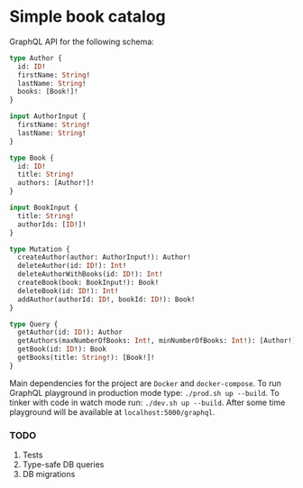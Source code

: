 # Simple book catalog

GraphQL API for the following schema:

```GraphQL
type Author {
  id: ID!
  firstName: String!
  lastName: String!
  books: [Book!]!
}

input AuthorInput {
  firstName: String!
  lastName: String!
}

type Book {
  id: ID!
  title: String!
  authors: [Author!]!
}

input BookInput {
  title: String!
  authorIds: [ID!]!
}

type Mutation {
  createAuthor(author: AuthorInput!): Author!
  deleteAuthor(id: ID!): Int!
  deleteAuthorWithBooks(id: ID!): Int!
  createBook(book: BookInput!): Book!
  deleteBook(id: ID!): Int!
  addAuthor(authorId: ID!, bookId: ID!): Book!
}

type Query {
  getAuthor(id: ID!): Author
  getAuthors(maxNumberOfBooks: Int!, minNumberOfBooks: Int!): [Author!]!
  getBook(id: ID!): Book
  getBooks(title: String!): [Book!]!
}
```

Main dependencies for the project are `Docker` and `docker-compose`. 
To run GraphQL playground in production mode type: `./prod.sh up --build`. 
To tinker with code in watch mode run: `./dev.sh up --build`.
After some time playground will be available at `localhost:5000/graphql`.

### TODO

1. Tests
2. Type-safe DB queries
3. DB migrations